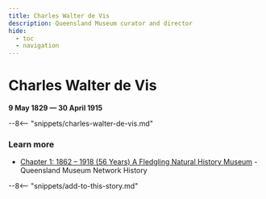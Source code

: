 ```yaml
---
title: Charles Walter de Vis
description: Queensland Museum curator and director
hide:
  - toc
  - navigation 
---
```


# Charles Walter de Vis

**9 May 1829 — 30 April 1915**

--8<-- "snippets/charles-walter-de-vis.md"

### Learn more

- [Chapter 1: 1862 – 1918 (56 Years) A Fledgling Natural History Museum](https://blog.qm.qld.gov.au/2021/01/18/1862-1918-56-years-a-fledgling-natural-history-museum/) - Queensland Museum Network History

--8<-- "snippets/add-to-this-story.md"